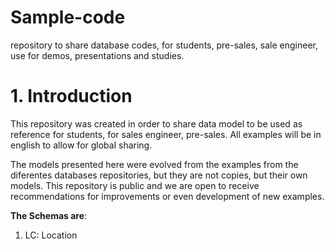 # Sample-code
repository to share database codes, for students, pre-sales, sale engineer, use for demos, presentations and studies.

# 1. Introduction

This repository was created in order to share data model to be used as reference for students, for sales engineer, pre-sales. All examples will be in english to allow for global sharing.

The models presented here were evolved from the examples from the diferentes databases repositories, but they are not copies, but their own models. This repository is public and we are open to receive recommendations for improvements or even development of new examples.


**The Schemas are**: 

  1. LC: Location

